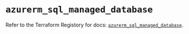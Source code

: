 # `azurerm_sql_managed_database`

Refer to the Terraform Registory for docs: [`azurerm_sql_managed_database`](https://www.terraform.io/docs/providers/azurerm/r/sql_managed_database).
